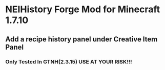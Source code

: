 # NEIHistory Forge Mod for Minecraft 1.7.10

## Add a recipe history panel under Creative Item Panel
### Only Tested In GTNH(2.3.15) USE AT YOUR RISK!!!
